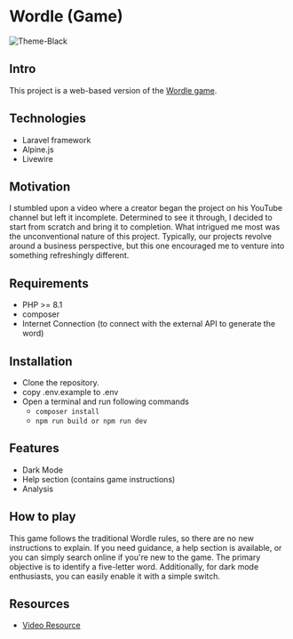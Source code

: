 # Wordle (Game)

![Theme-Black](https://github.com/Lakshan-Madushanka/wordle/assets/47297673/8e652491-5348-430e-a7a0-35c8f4ce0748)

## Intro
This project is a web-based version of the [Wordle game](https://en.wikipedia.org/wiki/Wordle).

## Technologies
- Laravel framework
- Alpine.js
- Livewire

## Motivation
I stumbled upon a video where a creator began the project on his YouTube channel but left it incomplete.
Determined to see it through, I decided to start from scratch and bring it to completion.
What intrigued me most was the unconventional nature of this project.
Typically, our projects revolve around a business perspective, but this one encouraged me to venture into something refreshingly different.

## Requirements
- PHP >= 8.1
- composer
- Internet Connection (to connect with the external API to generate the word)

## Installation
- Clone the repository.
- copy .env.example to .env
- Open a terminal and run following commands
  - `composer install`
  - `npm run build or npm run dev`

## Features
- Dark Mode
- Help section (contains game instructions)
- Analysis

## How to play
This game follows the traditional Wordle rules, so there are no new instructions to explain. If you need guidance, a help section is available,
or you can simply search online if you're new to the game. The primary objective is to identify a five-letter word. Additionally, for dark mode enthusiasts,
you can easily enable it with a simple switch.

## Resources
- [Video Resource](https://youtu.be/HYm4acku6Ko)
